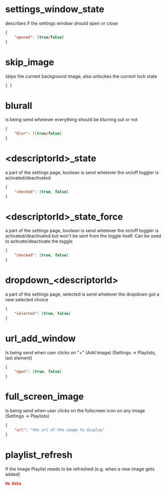# settings_window_state

describes if the settings window should open or close

```json
{
    "opened": [true/false]
}
```

# skip_image

skips the current background image, also unlockes the current lock state

```json
{ }
```

# blurall
is being send whetever everything should be blurring out or not

```json
{
    "blur": ![true/false]
}
```

# \<descriptorId\>_state

a part of the settings page, boolean is send whetever the on/off toggler is activated/deactivated

```json
{
    "checked": [true, false]
}
```

# \<descriptorId\>_state_force

a part of the settings page, boolean is send whetever the on/off toggler is activated/deactivated
but won't be sent from the toggle itself. Can be used to activate/deactivate the toggle

```json
{
    "checked": [true, false]
}
```

# dropdown_\<descriptorId\>

a part of the settings page, selected is send whetever the dropdown got a new selected choice

```json
{
    "selected": [true, false]
}
```

# url_add_window

Is being send when user clicks on "+" (Add Image) (Settings -> Playlists, last element)

```json
{
    "open": [true, false]
}
```

# full_screen_image

Is being send when user clicks on the fullscreen icon on any image (Settings -> Playlists)

```json
{
    "url": "the url of the image to display"
}
```

# playlist_refresh

If the Image Playlist needs to be refreshed (e.g. when a new image gets added)

```json
No Data
```